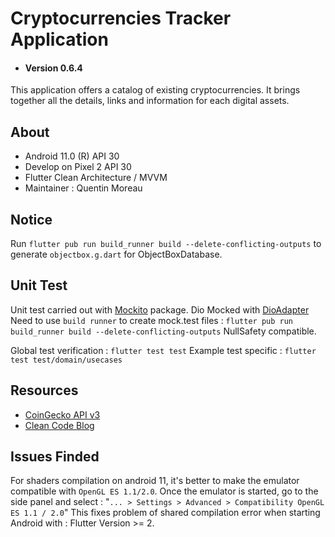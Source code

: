 # Cryptocurrencies Tracker Application
- #### Version 0.6.4
This application offers a catalog of existing cryptocurrencies.
It brings together all the details, links and information for each digital assets. 

## About
- Android 11.0 (R) API 30
- Develop on Pixel 2 API 30
- Flutter Clean Architecture / MVVM
- Maintainer : Quentin Moreau

## Notice
Run ```flutter pub run build_runner build --delete-conflicting-outputs``` to generate `objectbox.g.dart` for ObjectBoxDatabase.

## Unit Test
Unit test carried out with [Mockito](https://pub.dev/packages/mockito) package.
Dio Mocked with [DioAdapter](https://pub.dev/packages/http_mock_adapter)
Need to use `build runner` to create mock.test files : ```flutter pub run build_runner build --delete-conflicting-outputs```
NullSafety compatible.

Global test verification : ```flutter test test```
Example test specific : ```flutter test test/domain/usecases```

## Resources
- [CoinGecko API v3](https://www.coingecko.com/en/api/documentation)
- [Clean Code Blog](https://blog.cleancoder.com/uncle-bob/2012/08/13/the-clean-architecture.html)

## Issues Finded
For shaders compilation on android 11, it's better to make the emulator compatible with ```OpenGL ES 1.1/2.0```.
Once the emulator is started, go to the side panel and select : "```... > Settings > Advanced > Compatibility OpenGL ES 1.1 / 2.0```"
This fixes problem of shared compilation error when starting Android with : Flutter Version >= 2.